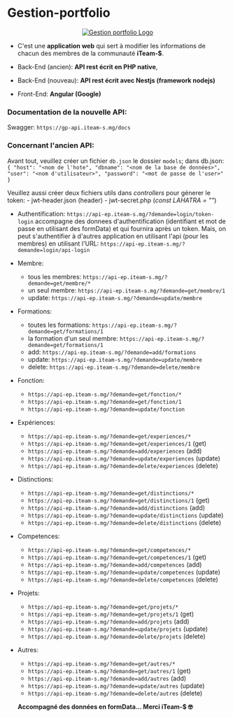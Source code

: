 # Gestion-portfolio

<p align="center">
   <a href="https://ep.iteam-s.mg/" target="blank"><img src="https://raw.githubusercontent.com/iTeam-S/Interfaces-portfolio/main/apercu.png" alt="Gestion portfolio Logo" /></a>
</p>

- C'est une **application web** qui sert à modifier les informations de chacun des membres de la communauté **iTeam-$**.

- Back-End (ancien): **API rest écrit en PHP native**,

- Back-End (nouveau): **API rest écrit avec Nestjs (framework nodejs)**

- Front-End: **Angular (Google)**

### Documentation de la nouvelle API:
Swagger: `https://gp-api.iteam-s.mg/docs`


### Concernant l'ancien API: 
   Avant tout, veuillez créer un fichier `db.json` le dossier `models`; dans db.json: 
   `{ "host": "<nom de l'hote", "dbname": "<nom de la base de données>", "user": "<nom d'utilisateur>", "password": "<mot de passe de l'user>" }`

   Veuillez aussi créer deux fichiers utils dans *controllers* pour génerer le token: 
      - jwt-header.json (header)
      - jwt-secret.php (*const LAHATRA = "<cle du token>"*)

- Authentification: `https://api-ep.iteam-s.mg/?demande=login/token-login` accompagne des donnees d'authentification (identifiant et mot de passe en utilisant des formData) et qui fournira après un token. Mais, on peut s'authentifier à d'autres application en utilisant l'api (pour les membres) en utilisant l'URL: 
 `https://api-ep.iteam-s.mg/?demande=login/api-login`

- Membre: 
   - tous les membres: `https://api-ep.iteam-s.mg/?demande=get/membre/*`
   - un seul membre: `https://api-ep.iteam-s.mg/?demande=get/membre/1`
   - update: `https://api-ep.iteam-s.mg/?demande=update/membre`

- Formations:
   - toutes les formations: `https://api-ep.iteam-s.mg/?demande=get/formations/1`
   - la formation d'un seul membre: `https://api-ep.iteam-s.mg/?demande=get/formations/1`
   - add: `https://api-ep.iteam-s.mg/?demande=add/formations`
   - update: `https://api-ep.iteam-s.mg/?demande=update/membre`
   - delete: `https://api-ep.iteam-s.mg/?demande=delete/membre`

- Fonction:
   - `https://api-ep.iteam-s.mg/?demande=get/fonction/*`
   - `https://api-ep.iteam-s.mg/?demande=get/fonction/1`
   - `https://api-ep.iteam-s.mg/?demande=update/fonction`

- Expériences:
   - `https://api-ep.iteam-s.mg/?demande=get/experiences/*`
   - `https://api-ep.iteam-s.mg/?demande=get/experiences/1` (get)
   - `https://api-ep.iteam-s.mg/?demande=add/experiences` (add)
   - `https://api-ep.iteam-s.mg/?demande=update/experiences` (update)
   - `https://api-ep.iteam-s.mg/?demande=delete/experiences` (delete)

- Distinctions:
   - `https://api-ep.iteam-s.mg/?demande=get/distinctions/*`
   - `https://api-ep.iteam-s.mg/?demande=get/distinctions/1` (get)
   - `https://api-ep.iteam-s.mg/?demande=add/distinctions` (add)
   - `https://api-ep.iteam-s.mg/?demande=update/distinctions` (update)
   - `https://api-ep.iteam-s.mg/?demande=delete/distinctions` (delete)

- Competences:
   - `https://api-ep.iteam-s.mg/?demande=get/competences/*`
   - `https://api-ep.iteam-s.mg/?demande=get/competences/1` (get)
   - `https://api-ep.iteam-s.mg/?demande=add/competences` (add)
   - `https://api-ep.iteam-s.mg/?demande=update/competences` (update)
   - `https://api-ep.iteam-s.mg/?demande=delete/competences` (delete)

- Projets:
   - `https://api-ep.iteam-s.mg/?demande=get/projets/*`
   - `https://api-ep.iteam-s.mg/?demande=get/projets/1` (get)
   - `https://api-ep.iteam-s.mg/?demande=add/projets` (add)
   - `https://api-ep.iteam-s.mg/?demande=update/projets` (update)
   - `https://api-ep.iteam-s.mg/?demande=delete/projets` (delete)

- Autres:
   - `https://api-ep.iteam-s.mg/?demande=get/autres/*`
   - `https://api-ep.iteam-s.mg/?demande=get/autres/1` (get)
    - `https://api-ep.iteam-s.mg/?demande=add/autres` (add)
   - `https://api-ep.iteam-s.mg/?demande=update/autres` (update)
   - `https://api-ep.iteam-s.mg/?demande=delete/autres` (delete)

   **Accompagné des données en formData... Merci iTeam-$ 🤓**
